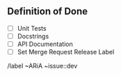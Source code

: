 <!--
Release Issue Template

This template is to be used when a new feature ready to be released to the DataEval public API. /
Any changes after this feature has merged should only be hot fixes and enhancements. 
It is crucial that all code has been tested and all documentation is complete
-->

## Definition of Done

- [ ] Unit Tests <!-- (Do all unit tests pass?) -->
- [ ] Docstrings <!-- (Does every public method have a NumPy style docstring?) -->
- [ ] API Documentation <!-- (Does autosummary in the reference guide correctly link all public methods?) -->
- [ ] Set Merge Request Release Label <!-- The merge request MUST be labeled under release:: -->

/label ~ARiA ~issue::dev